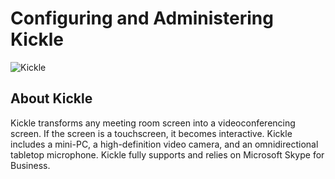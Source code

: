 # Configuring and Administering Kickle

![Kickle](img/Kickle.png)

## About Kickle

Kickle transforms any meeting room screen into a videoconferencing screen. If the screen is a touchscreen, it becomes interactive. Kickle includes a mini-PC, a high-definition video camera, and an omnidirectional tabletop microphone. Kickle fully supports and relies on Microsoft Skype for Business.